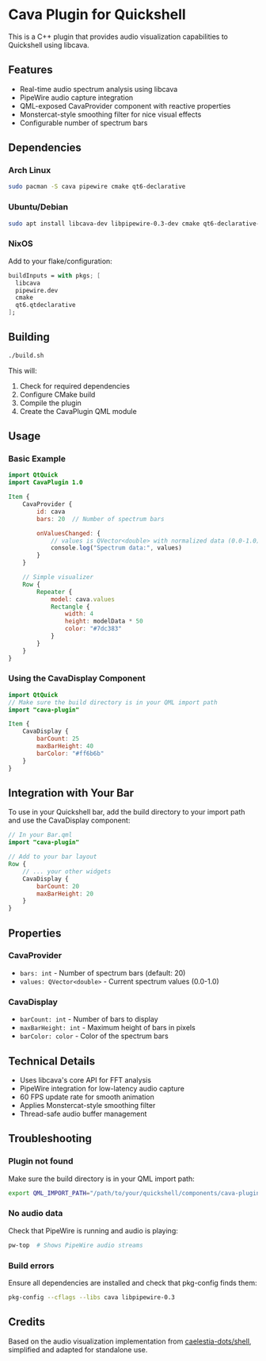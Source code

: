 # Cava Plugin for Quickshell

This is a C++ plugin that provides audio visualization capabilities to Quickshell using libcava.

## Features

- Real-time audio spectrum analysis using libcava
- PipeWire audio capture integration
- QML-exposed CavaProvider component with reactive properties
- Monstercat-style smoothing filter for nice visual effects
- Configurable number of spectrum bars

## Dependencies

### Arch Linux

```bash
sudo pacman -S cava pipewire cmake qt6-declarative
```

### Ubuntu/Debian

```bash
sudo apt install libcava-dev libpipewire-0.3-dev cmake qt6-declarative-dev
```

### NixOS

Add to your flake/configuration:

```nix
buildInputs = with pkgs; [
  libcava
  pipewire.dev
  cmake
  qt6.qtdeclarative
];
```

## Building

```bash
./build.sh
```

This will:

1. Check for required dependencies
2. Configure CMake build
3. Compile the plugin
4. Create the CavaPlugin QML module

## Usage

### Basic Example

```qml
import QtQuick
import CavaPlugin 1.0

Item {
    CavaProvider {
        id: cava
        bars: 20  // Number of spectrum bars

        onValuesChanged: {
            // values is QVector<double> with normalized data (0.0-1.0)
            console.log("Spectrum data:", values)
        }
    }

    // Simple visualizer
    Row {
        Repeater {
            model: cava.values
            Rectangle {
                width: 4
                height: modelData * 50
                color: "#7dc383"
            }
        }
    }
}
```

### Using the CavaDisplay Component

```qml
import QtQuick
// Make sure the build directory is in your QML import path
import "cava-plugin"

Item {
    CavaDisplay {
        barCount: 25
        maxBarHeight: 40
        barColor: "#ff6b6b"
    }
}
```

## Integration with Your Bar

To use in your Quickshell bar, add the build directory to your import path and use the CavaDisplay component:

```qml
// In your Bar.qml
import "cava-plugin"

// Add to your bar layout
Row {
    // ... your other widgets
    CavaDisplay {
        barCount: 20
        maxBarHeight: 20
    }
}
```

## Properties

### CavaProvider

- `bars: int` - Number of spectrum bars (default: 20)
- `values: QVector<double>` - Current spectrum values (0.0-1.0)

### CavaDisplay

- `barCount: int` - Number of bars to display
- `maxBarHeight: int` - Maximum height of bars in pixels
- `barColor: color` - Color of the spectrum bars

## Technical Details

- Uses libcava's core API for FFT analysis
- PipeWire integration for low-latency audio capture
- 60 FPS update rate for smooth animation
- Applies Monstercat-style smoothing filter
- Thread-safe audio buffer management

## Troubleshooting

### Plugin not found

Make sure the build directory is in your QML import path:

```bash
export QML_IMPORT_PATH="/path/to/your/quickshell/components/cava-plugin/build:$QML_IMPORT_PATH"
```

### No audio data

Check that PipeWire is running and audio is playing:

```bash
pw-top  # Shows PipeWire audio streams
```

### Build errors

Ensure all dependencies are installed and check that pkg-config finds them:

```bash
pkg-config --cflags --libs cava libpipewire-0.3
```

## Credits

Based on the audio visualization implementation from [caelestia-dots/shell](https://github.com/caelestia-dots/shell), simplified and adapted for standalone use.
